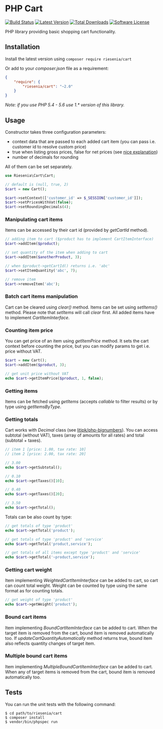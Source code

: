 # PHP Cart

[![Build Status](https://img.shields.io/travis/riesenia/cart/master.svg?style=flat-square)](https://travis-ci.org/riesenia/cart)
[![Latest Version](https://img.shields.io/packagist/v/riesenia/cart.svg?style=flat-square)](https://packagist.org/packages/riesenia/cart)
[![Total Downloads](https://img.shields.io/packagist/dt/riesenia/cart.svg?style=flat-square)](https://packagist.org/packages/riesenia/cart)
[![Software License](https://img.shields.io/badge/license-MIT-brightgreen.svg?style=flat-square)](LICENSE)

PHP library providing basic shopping cart functionality.

## Installation

Install the latest version using `composer require riesenia/cart`

Or add to your *composer.json* file as a requirement:

```json
{
    "require": {
        "riesenia/cart": "~2.0"
    }
}
```

*Note: if you use PHP 5.4 - 5.6 use 1.\* version of this library.*

## Usage

Constructor takes three configuration parameters:
 * context data that are passed to each added cart item (you can pass i.e. customer id to resolve custom price)
 * true when listing gross prices, false for net prices (see [nice explanation](http://makandracards.com/makandra/1505-invoices-how-to-properly-round-and-calculate-totals))
 * number of decimals for rounding

All of them can be set separately.

```php
use Riesenia\Cart\Cart; 

// default is (null, true, 2)
$cart = new Cart();

$cart->setContext(['customer_id' => $_SESSION['customer_id']]);
$cart->setPricesWithVat(false);
$cart->setRoundingDecimals(4);
```

### Manipulating cart items

Items can be accessed by their cart id (provided by *getCartId* method).

```php
// adding item to cart ($product has to implement CartItemInterface)
$cart->addItem($product);

// set quantity of the item when adding to cart
$cart->addItem($anotherProduct, 3);

// when $product->getCartId() returns i.e. 'abc'
$cart->setItemQuantity('abc', 7);

// remove item
$cart->removeItem('abc');
```

### Batch cart items manipulation

Cart can be cleared using *clear()* method. Items can be set using *setItems()* method. Please note
that *setItems* will call *clear* first. All added items have to implement *CartItemInterface*.

### Counting item price

You can get price of an item using *getItemPrice* method. It sets the cart context before counting the price, but you can modify params to get i.e. price without VAT.

```php
$cart = new Cart();
$cart->addItem($product, 3);

// get unit price without VAT
echo $cart->getItemPrice($product, 1, false);
```

### Getting items

Items can be fetched using *getItems* (accepts *callable* to filter results) or by type using *getItemsByType*.

### Getting totals

Cart works with *Decimal* class (see [litipk/php-bignumbers](https://github.com/Litipk/php-bignumbers/wiki/Decimal)).
You can access subtotal (without VAT), taxes (array of amounts for all rates) and total (subtotal + taxes).

```php
// item 1 [price: 1.00, tax rate: 10]
// item 2 [price: 2.00, tax rate: 20]

// 3.00
echo $cart->getSubtotal();

// 0.10
echo $cart->getTaxes()[10];

// 0.40
echo $cart->getTaxes()[20];

// 3.50
echo $cart->getTotal();
```

Totals can be also count by type:

```php
// get totals of type 'product'
echo $cart->getTotal('product');

// get totals of type 'product' and 'service'
echo $cart->getTotal('product,service');

// get totals of all items except type 'product' and 'service'
echo $cart->getTotal('~product,service');
```

### Getting cart weight

Item implementing *WeightedCartItemInterface* can be added to cart, so cart can count total weight.
Weight can be counted by type using the same format as for counting totals.

```php
// get weight of type 'product'
echo $cart->getWeight('product');
```

### Bound cart items

Item implementing *BoundCartItemInterface* can be added to cart. When the target item is removed from
the cart, bound item is removed automatically too. If *updateCartQuantityAutomatically* method returns
true, bound item also reflects quantity changes of target item.

### Multiple bound cart items

Item implementing *MultipleBoundCartItemInterface* can be added to cart. When any of target items is
removed from the cart, bound item is removed automatically too.

## Tests

You can run the unit tests with the following command:

    $ cd path/to/riesenia/cart
    $ composer install
    $ vendor/bin/phpspec run